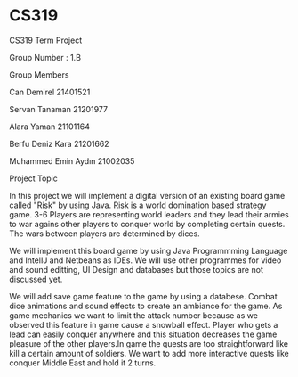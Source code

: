 # CS319
CS319 Term Project

Group Number : 1.B

Group Members

Can Demirel 21401521 

Servan Tanaman 21201977

Alara Yaman 21101164

Berfu Deniz Kara 21201662

Muhammed Emin Aydın 21002035 

Project Topic

In this project we will implement a digital version of an existing board game called "Risk" by using Java. Risk is a world domination  based strategy game. 3-6 Players are representing world leaders and they lead their armies to war agains other players to conquer world by completing certain quests. The wars between players are determined by dices. 

We will implement this board game by using Java Programmming Language and IntelIJ and Netbeans as IDEs. We will use other programmes for video and sound editting, UI Design and databases but those topics are not discussed yet.

We will add save game feature to the game by using a databese. Combat dice animations and sound effects to create an ambiance for the  game. As game mechanics we want to limit the attack number because as we observed this feature in game cause a snowball effect. Player who gets a lead can easily conquer anywhere and this situation decreases the game pleasure of the other players.In game the quests are too straightforward like kill a certain amount of soldiers. We want to add more interactive quests like conquer Middle East and hold it 2 turns.


